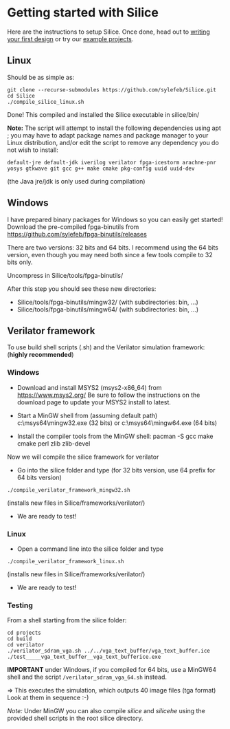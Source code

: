 # Getting started with Silice

Here are the instructions to setup Silice. Once done, head out to [writing your first design](FirstDesign.md) or try our [example projects](projects/README.md).

## Linux

Should be as simple as:
```
git clone --recurse-submodules https://github.com/sylefeb/Silice.git
cd Silice
./compile_silice_linux.sh
```

Done! This compiled and installed the Silice executable in silice/bin/

**Note:** The script will attempt to install the following dependencies using apt ; you may have to adapt package names and package manager to your Linux distribution, and/or edit the script to remove any dependency you do not wish to install: 
```
default-jre default-jdk iverilog verilator fpga-icestorm arachne-pnr 
yosys gtkwave git gcc g++ make cmake pkg-config uuid uuid-dev
```

(the Java jre/jdk is only used during compilation)

## Windows

I have prepared binary packages for Windows so you can easily get started!
Download the pre-compiled fpga-binutils from https://github.com/sylefeb/fpga-binutils/releases

There are two versions: 32 bits and 64 bits. I recommend using the 64 bits version, even though you may need
both since a few tools compile to 32 bits only.

Uncompress in Silice/tools/fpga-binutils/

After this step you should see these new directories:
- Silice/tools/fpga-binutils/mingw32/ (with subdirectories: bin, ...)
- Silice/tools/fpga-binutils/mingw64/ (with subdirectories: bin, ...)

## Verilator framework

To use build shell scripts (.sh) and the Verilator simulation framework: (**highly recommended**)

### Windows

- Download and install MSYS2 (msys2-x86_64) from https://www.msys2.org/
  Be sure to follow the instructions on the download page to update your 
  MSYS2 install to latest.

- Start a MinGW shell from (assuming default path) c:\msys64\mingw32.exe (32 bits) or c:\msys64\mingw64.exe (64 bits)

- Install the compiler tools from the MinGW shell:
  pacman -S gcc make cmake perl zlib zlib-devel

Now we will compile the silice framework for verilator

- Go into the silice folder and type (for 32 bits version, use 64 prefix for 64 bits version)
```
./compile_verilator_framework_mingw32.sh
```

(installs new files in Silice/frameworks/verilator/)

- We are ready to test!

### Linux

- Open a command line into the silice folder and type
```
./compile_verilator_framework_linux.sh
```

(installs new files in Silice/frameworks/verilator/)

- We are ready to test!

### Testing

From a shell starting from the silice folder:
```
cd projects
cd build
cd verilator
./verilator_sdram_vga.sh ../../vga_text_buffer/vga_text_buffer.ice
./test_____vga_text_buffer__vga_text_bufferice.exe
```
**IMPORTANT** under Windows, if you compiled for 64 bits, use a MinGW64 shell and the script ```/verilator_sdram_vga_64.sh``` instead.

=> This executes the simulation, which outputs 40 image files (tga format)
Look at them in sequence :-)

*Note:* Under MinGW you can also compile *silice* and *silicehe* using the provided shell scripts in the root silice directory.
